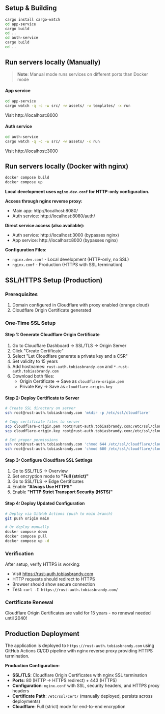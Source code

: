 ## Setup & Building
```bash
cargo install cargo-watch
cd app-service
cargo build
cd ..
cd auth-service
cargo build
cd ..
```

## Run servers locally (Manually)

> **Note**: Manual mode runs services on different ports than Docker mode

#### App service
```bash
cd app-service
cargo watch -q -c -w src/ -w assets/ -w templates/ -x run
```
Visit http://localhost:8000

#### Auth service
```bash
cd auth-service
cargo watch -q -c -w src/ -w assets/ -x run
```
Visit http://localhost:3000

## Run servers locally (Docker with nginx)
```bash
docker compose build
docker compose up
```

**Local development uses `nginx.dev.conf` for HTTP-only configuration.**

**Access through nginx reverse proxy:**
- Main app: http://localhost:8080/
- Auth service: http://localhost:8080/auth/

**Direct service access (also available):**
- Auth service: http://localhost:3000 (bypasses nginx)
- App service: http://localhost:8000 (bypasses nginx)

**Configuration Files:**
- `nginx.dev.conf` - Local development (HTTP-only, no SSL)
- `nginx.conf` - Production (HTTPS with SSL termination)

## SSL/HTTPS Setup (Production)

### Prerequisites
1. Domain configured in Cloudflare with proxy enabled (orange cloud)
2. Cloudflare Origin Certificate generated

### One-Time SSL Setup

#### Step 1: Generate Cloudflare Origin Certificate
1. Go to Cloudflare Dashboard → SSL/TLS → Origin Server
2. Click "Create Certificate"
3. Select "Let Cloudflare generate a private key and a CSR"
4. Set validity to 15 years
5. Add hostnames: `rust-auth.tobiasbrandy.com` and `*.rust-auth.tobiasbrandy.com`
6. Download both files:
   - Origin Certificate → Save as `cloudflare-origin.pem`
   - Private Key → Save as `cloudflare-origin.key`

#### Step 2: Deploy Certificate to Server
```bash
# Create SSL directory on server
ssh root@rust-auth.tobiasbrandy.com 'mkdir -p /etc/ssl/cloudflare'

# Copy certificate files to server
scp cloudflare-origin.pem root@rust-auth.tobiasbrandy.com:/etc/ssl/cloudflare/
scp cloudflare-origin.key root@rust-auth.tobiasbrandy.com:/etc/ssl/cloudflare/

# Set proper permissions
ssh root@rust-auth.tobiasbrandy.com 'chmod 644 /etc/ssl/cloudflare/cloudflare-origin.pem'
ssh root@rust-auth.tobiasbrandy.com 'chmod 600 /etc/ssl/cloudflare/cloudflare-origin.key'
```

#### Step 3: Configure Cloudflare SSL Settings
1. Go to SSL/TLS → Overview
2. Set encryption mode to **"Full (strict)"**
3. Go to SSL/TLS → Edge Certificates
4. Enable **"Always Use HTTPS"** 
5. Enable **"HTTP Strict Transport Security (HSTS)"**

#### Step 4: Deploy Updated Configuration
```bash
# Deploy via GitHub Actions (push to main branch)
git push origin main

# Or deploy manually
docker compose down
docker compose pull  
docker compose up -d
```

### Verification
After setup, verify HTTPS is working:
- Visit https://rust-auth.tobiasbrandy.com
- HTTP requests should redirect to HTTPS
- Browser should show secure connection
- Test: `curl -I https://rust-auth.tobiasbrandy.com/`

### Certificate Renewal
Cloudflare Origin Certificates are valid for 15 years - no renewal needed until 2040!

## Production Deployment

The application is deployed to `https://rust-auth.tobiasbrandy.com` using GitHub Actions CI/CD pipeline with nginx reverse proxy providing HTTPS termination.

**Production Configuration:**
- **SSL/TLS**: Cloudflare Origin Certificates with nginx SSL termination
- **Ports**: 80 (HTTP → HTTPS redirect) + 443 (HTTPS)
- **Configuration**: `nginx.conf` with SSL, security headers, and HTTPS proxy headers
- **Certificate Path**: `/etc/ssl/cert/` (manually deployed, persists across deployments)
- **Cloudflare**: Full (strict) mode for end-to-end encryption